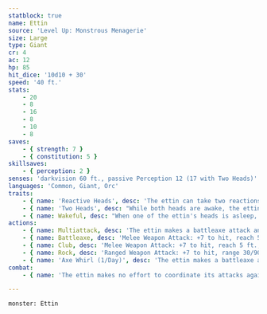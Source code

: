 ```yaml
---
statblock: true
name: Ettin
source: 'Level Up: Monstrous Menagerie'
size: Large
type: Giant
cr: 4
ac: 12
hp: 85
hit_dice: '10d10 + 30'
speed: '40 ft.'
stats:
    - 20
    - 8
    - 16
    - 8
    - 10
    - 8
saves:
    - { strength: 7 }
    - { constitution: 5 }
skillsaves:
    - { perception: 2 }
senses: 'darkvision 60 ft., passive Perception 12 (17 with Two Heads)'
languages: 'Common, Giant, Orc'
traits:
    - { name: 'Reactive Heads', desc: 'The ettin can take two reactions each round, but not more than one per turn.' }
    - { name: 'Two Heads', desc: "While both heads are awake, the ettin has advantage on Perception checks and on saving throws against being blinded, charmed, deafened, frightened, stunned, and knocked unconscious, and it can't be flanked." }
    - { name: Wakeful, desc: "When one of the ettin's heads is asleep, the other is awake." }
actions:
    - { name: Multiattack, desc: 'The ettin makes a battleaxe attack and a club attack.' }
    - { name: Battleaxe, desc: 'Melee Weapon Attack: +7 to hit, reach 5 ft., one target. Hit: 14 (2d8 + 5) slashing damage.' }
    - { name: Club, desc: 'Melee Weapon Attack: +7 to hit, reach 5 ft., one target. Hit: 14 (2d8 + 5) bludgeoning damage. If the target is a creature and the ettin is bloodied, the target makes a DC 15 Strength check and is knocked prone on a failure.' }
    - { name: Rock, desc: 'Ranged Weapon Attack: +7 to hit, range 30/90 ft., one target. Hit: 21 (3d10 + 5) bludgeoning damage.' }
    - { name: 'Axe Whirl (1/Day)', desc: 'The ettin makes a battleaxe attack against each creature within 10 feet.' }
combat:
    - { name: 'The ettin makes no effort to coordinate its attacks against the same opponent', desc: 'The ettin uses Axe Whirl if it can target three or more creatures. Ettins rarely retreat.' }

---
```

```statblock
monster: Ettin
```
